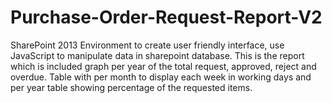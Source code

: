 # Purchase-Order-Request-Report-V2
SharePoint 2013 Environment to create user friendly interface, use JavaScript to manipulate data in sharepoint database. This is the report which is included graph per year of the total request, approved, reject and overdue. Table with per month to display each week in working days and per year table showing percentage of the requested items.
